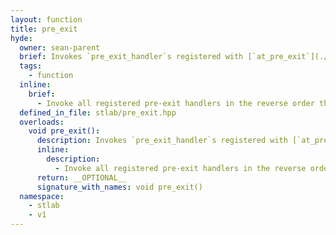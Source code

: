 ```yaml
---
layout: function
title: pre_exit
hyde:
  owner: sean-parent
  brief: Invokes `pre_exit_handler`s registered with [`at_pre_exit`](./f_at_pre_exit.html).
  tags:
    - function
  inline:
    brief:
      - Invoke all registered pre-exit handlers in the reverse order they are registered. It is safe to register additional handlers during this operation. Must be invoked exactly once prior to program exit.
  defined_in_file: stlab/pre_exit.hpp
  overloads:
    void pre_exit():
      description: Invokes `pre_exit_handler`s registered with [`at_pre_exit`](./f_at_pre_exit.html) in the reverse order they where registered.
      inline:
        description:
          - Invoke all registered pre-exit handlers in the reverse order they are registered. It is safe to register additional handlers during this operation. Must be invoked exactly once prior to program exit.
      return: __OPTIONAL__
      signature_with_names: void pre_exit()
  namespace:
    - stlab
    - v1
---
```

